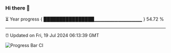 ### Hi there 👋

⏳ Year progress { ████████████████▁▁▁▁▁▁▁▁▁▁▁▁▁▁ } 54.72 %

---

⏰ Updated on Fri, 19 Jul 2024 06:13:39 GMT

![Progress Bar CI](https://github.com/code-lakshay/GitHub-Actions-Demo/workflows/Progress%20Bar%20CI/badge.svg)
